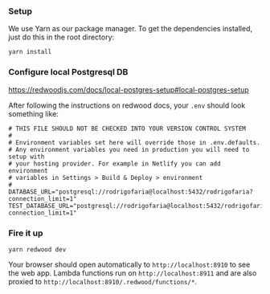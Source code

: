 ### Setup

We use Yarn as our package manager. To get the dependencies installed, just do this in the root directory:

```terminal
yarn install
```

### Configure local Postgresql DB

https://redwoodjs.com/docs/local-postgres-setup#local-postgres-setup

After following the instructions on redwood docs, your ```.env``` should look something like:

```
# THIS FILE SHOULD NOT BE CHECKED INTO YOUR VERSION CONTROL SYSTEM
#
# Environment variables set here will override those in .env.defaults.
# Any environment variables you need in production you will need to setup with
# your hosting provider. For example in Netlify you can add environment
# variables in Settings > Build & Deploy > environment
#
DATABASE_URL="postgresql://rodrigofaria@localhost:5432/rodrigofaria?connection_limit=1"
TEST_DATABASE_URL="postgresql://rodrigofaria@localhost:5432/rodrigofaria?connection_limit=1"
```


### Fire it up

```terminal
yarn redwood dev
```

Your browser should open automatically to `http://localhost:8910` to see the web app. Lambda functions run on `http://localhost:8911` and are also proxied to `http://localhost:8910/.redwood/functions/*`. 

